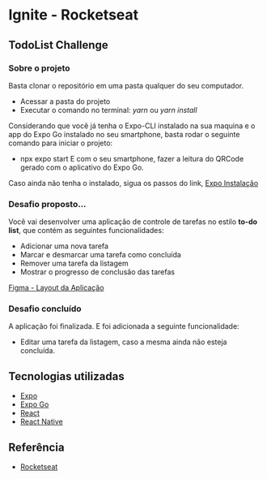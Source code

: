 # Ignite - Rocketseat
## TodoList Challenge
### Sobre o projeto
Basta clonar o repositório em uma pasta qualquer do seu computador.
- Acessar a pasta do projeto
- Executar o comando no terminal: *yarn* ou *yarn install*

Considerando que você já tenha o Expo-CLI instalado na sua maquina e o app do Expo Go instalado no seu smartphone, basta rodar o seguinte comando para iniciar o projeto:
- npx expo start 
E com o seu smartphone, fazer a leitura do QRCode gerado com o aplicativo do Expo Go.

Caso ainda não tenha o instalado, sigua os passos do link, [Expo Instalação](https://docs.expo.dev/get-started/installation/)

### Desafio proposto...
Você vai desenvolver uma aplicação de controle de tarefas no estilo **to-do list**, que contém as seguintes funcionalidades:

- Adicionar uma nova tarefa
- Marcar e desmarcar uma tarefa como concluída
- Remover uma tarefa da listagem
- Mostrar o progresso de conclusão das tarefas

[Figma - Layout da Aplicação](https://www.figma.com/file/1XfZQGSWk4HWjvwcjd2nOP/ToDo-List/duplicate)

### Desafio concluído

A aplicação foi finalizada. E foi adicionada a seguinte funcionalidade:
- Editar uma tarefa da listagem, caso a mesma ainda não esteja concluída.



## Tecnologias utilizadas

- [Expo](https://docs.expo.dev/)
- [Expo Go](https://expo.dev/client)
- [React](https://reactjs.org/docs/getting-started.html)
- [React Native](https://reactnative.dev/docs/getting-started)




## Referência

 - [Rocketseat](https://www.rocketseat.com.br/)